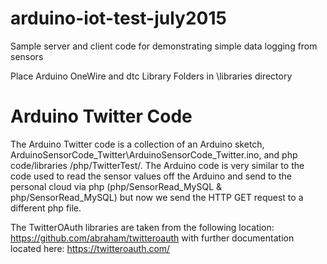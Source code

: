 # arduino-iot-test-july2015
Sample server and client code for demonstrating simple data logging from sensors

Place Arduino OneWire and dtc Library Folders in <your-path-to-Arduino-Directory>\libraries directory

# Arduino Twitter Code

The Arduino Twitter code is a collection of an Arduino sketch, ArduinoSensorCode_Twitter\ArduinoSensorCode_Twitter.ino, and php code/libraries /php/TwitterTest/. The Arduino code is very similar to the code used to read the sensor values off the Arduino and send to the personal cloud via php (php/SensorRead_MySQL & php/SensorRead_MySQL) but now we send the HTTP GET request to a different php file.

The TwitterOAuth libraries are taken from the following location:
https://github.com/abraham/twitteroauth with further documentation located here: https://twitteroauth.com/
